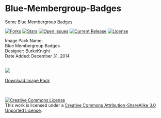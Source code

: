 # Blue-Membergroup-Badges
Some Blue Membergroup Badges<br />

[![Forks](https://img.shields.io/github/forks/BK-Templates/Blue-Membergroup-Badges.svg)](https://github.com/BK-Templates/Blue-Membergroup-Badges/network)
[![Stars](https://img.shields.io/github/stars/BK-Templates/Blue-Membergroup-Badges.svg)](hhttps://github.com/BK-Templates/Blue-Membergroup-Badges/stargazers)
[![Open Issues](https://img.shields.io/github/issues/BK-Templates/Blue-Membergroup-Badges.svg)](https://github.com/BK-Templates/Blue-Membergroup-Badges/issues)
[![Current Release](https://img.shields.io/github/release/BK-Templates/Blue-Membergroup-Badges.svg)](https://github.com/BK-Templates/Blue-Membergroup-Badges/releases)
[![License](https://img.shields.io/badge/License-Creative%20Commons%20License-red.svg)](http://creativecommons.org/licenses/by-sa/3.0/deed.en_US)

Image Pack Name:<br />
Blue Membergroup Badges<br />
Designer: BurkeKnight<br />
Date Added: December 31, 2014<br /><br />

<img src="http://www.burkeknight.org/img/bluemg.png" /><br /><br />
<a href="https://github.com/BurkeKnight/Blue-Membergroup-Badges/archive/master.zip">Download Image Pack</a>

<br /><br /><a rel="license" href="http://creativecommons.org/licenses/by-sa/3.0/deed.en_US"><img alt="Creative Commons License" style="border-width:0" src="http://i.creativecommons.org/l/by-sa/3.0/88x31.png" /></a><br />This work is licensed under a <a rel="license" href="http://creativecommons.org/licenses/by-sa/3.0/deed.en_US">Creative Commons Attribution-ShareAlike 3.0 Unported License</a>.
